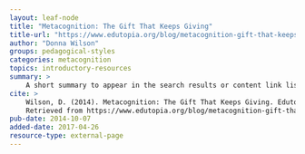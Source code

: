 ```yaml
---
layout: leaf-node
title: "Metacognition: The Gift That Keeps Giving"
title-url: "https://www.edutopia.org/blog/metacognition-gift-that-keeps-giving-donna-wilson-marcus-conyers"
author: "Donna Wilson"
groups: pedagogical-styles
categories: metacognition
topics: introductory-resources
summary: >
    A short summary to appear in the search results or content link list. > uses browser line breaks. | uses line formatting provided in the section, as below Location: is indented 1 TAB.
cite: >
    Wilson, D. (2014). Metacognition: The Gift That Keeps Giving. Edutopia.
    Retrieved from https://www.edutopia.org/blog/metacognition-gift-that-keeps-giving-donna-wilson-marcus-conyers
pub-date: 2014-10-07
added-date: 2017-04-26
resource-type: external-page
---
```

